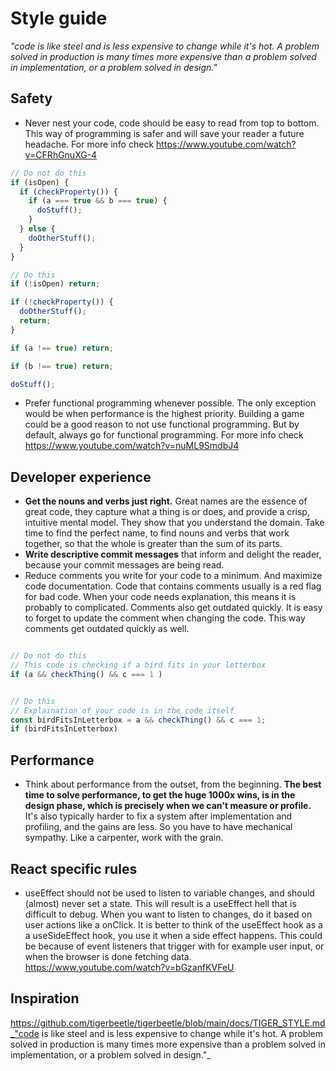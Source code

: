 # Style guide

_"code is like steel and is less expensive to change while it's hot. A problem solved in production is many times more expensive than a problem solved in implementation, or a problem solved in design."_

## Safety

- Never nest your code, code should be easy to read from top to bottom. This way of programming is safer and will save your reader a future headache. For more info check <https://www.youtube.com/watch?v=CFRhGnuXG-4>

```ts
// Do not do this
if (isOpen) {
  if (checkProperty()) {
    if (a === true && b === true) {
      doStuff();
    }
  } else {
    doOtherStuff();
  }
}

// Do this
if (!isOpen) return;

if (!checkProperty()) {
  doOtherStuff();
  return;
}

if (a !== true) return;

if (b !== true) return;

doStuff();
```

- Prefer functional programming whenever possible. The only exception would be when performance is the highest priority. Building a game could be a good reason to not use functional programming. But by default, always go for functional programming. For more info check <https://www.youtube.com/watch?v=nuML9SmdbJ4>

## Developer experience

- **Get the nouns and verbs just right.** Great names are the essence of great code, they capture what a thing is or does, and provide a crisp, intuitive mental model. They show that you understand the domain. Take time to find the perfect name, to find nouns and verbs that work
  together, so that the whole is greater than the sum of its parts.
- **Write descriptive commit messages** that inform and delight the reader, because your commit messages are being read.
- Reduce comments you write for your code to a minimum. And maximize code documentation. Code that contains comments usually is a red flag for bad code. When your code needs explanation, this means it is probably to complicated. Comments also get outdated quickly. It is easy to forget to update the comment when changing the code. This way comments get outdated quickly as well.

```ts

// Do not do this
// This code is checking if a bird fits in your letterbox
if (a && checkThing() && c === 1 )


// Do this
// Explaination of your code is in the code itself
const birdFitsInLetterbox = a && checkThing() && c === 1;
if (birdFitsInLetterbox)
```

## Performance

- Think about performance from the outset, from the beginning. **The best time to solve performance, to get the huge 1000x wins, is in the design phase, which is precisely when we can't measure or profile.** It's also typically harder to fix a system after implementation and profiling, and the gains are less. So you have to have mechanical sympathy. Like a carpenter, work with the grain.

## React specific rules

- useEffect should not be used to listen to variable changes, and should (almost) never set a state. This will result is a useEffect hell that is difficult to debug. When you want to listen to changes, do it based on user actions like a onClick. It is better to think of the useEffect hook as a a useSideEffect hook, you use it when a side effect happens. This could be because of event listeners that trigger with for example user input, or when the browser is done fetching data. <https://www.youtube.com/watch?v=bGzanfKVFeU>

## Inspiration

<https://github.com/tigerbeetle/tigerbeetle/blob/main/docs/TIGER_STYLE.md_"code> is like steel and is less expensive to change while it's hot. A problem solved in production is many times more expensive than a problem solved in implementation, or a problem solved in design."\_
